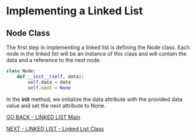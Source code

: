 # Implementing a Linked List
## Node Class

The first step in implementing a linked list is defining the Node class. Each node in the linked list will be an instance of this class and will contain the data and a reference to the next node.

````python
class Node:
    def __init__(self, data):
        self.data = data
        self.next = None
````

In the __init__ method, we initialize the data attribute with the provided data value and set the next attribute to None.

[GO BACK - LINKED LIST Main](2-LinkedList.md)

[NEXT - LINKED LIST - Linked List Class](2-LinkedList-Imp-2.md)